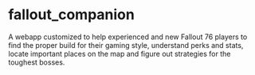 # fallout_companion
A webapp customized to help experienced and new Fallout 76 players to find the proper build for their gaming style, understand perks and stats, locate important places on the map and figure out strategies for the toughest bosses. 
